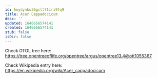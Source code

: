 ```yaml
---
id: hwydynku36gclt71iri9tq9
title: Acer Cappadocicum
desc: ''
updated: 1646656574141
created: 1646656574141
stub: false
isDir: false
---
```

Check OTOL tree here: https://tree.opentreeoflife.org/opentree/argus/opentree13.4@ott1055367


Check Wikipedia entry here: https://en.wikipedia.org/wiki/Acer_cappadocicum

